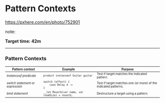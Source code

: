 <!-- .slide: data-background="img/background/final-puzzle-piece.jpg" data-background-color="black" data-background-opacity="0.4" -->
# Pattern Contexts <!-- .element: class="stroke" -->

<https://pxhere.com/en/photo/752901> <!-- .element: class="attribution" -->

note:

**Target time: 42m**

---

### Pattern Contexts

<table style="font-size: 70%">
    <thead>
        <tr>
            <th>Pattern context</th>
            <th>Example</th>
            <th>Purpose</th>
        </tr>
    </thead>
    <tbody>
        <tr class="fragment">
            <td><em>instanceof predicate</em></td>
            <td><code>product instanceof Guitar guitar</code></td>
            <td>Test if target matches the indicated pattern.</td>
        </tr>
        <tr class="fragment">
            <td><em>switch statement or expression</em></td>
            <td><code>switch (effect) {<br/>&nbsp;&nbsp;&nbsp;&nbsp;case Delay d -><br/>}</code></td>
            <td>Test if target matches one (or more) of the indicated patterns.</td>
        </tr>
        <tr class="fragment">
            <td><em>bind statement</em></td>
            <td><code>__let Reverb(var name, var roomSize) = reverb;</code></td>
            <td>Destructure a target using a pattern.</td>
        </tr>
    </tbody>
</table>
